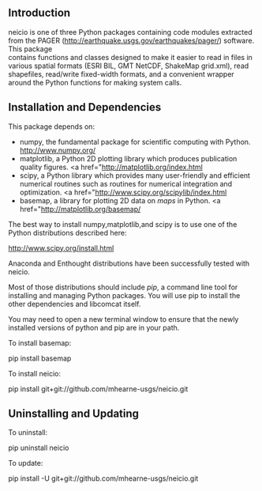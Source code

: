 Introduction
------------

neicio is one of three Python packages containing code modules extracted from the 
PAGER (http://earthquake.usgs.gov/earthquakes/pager/) software.  This package  
contains functions and classes designed to make it easier to read in files in various spatial formats
(ESRI BIL, GMT NetCDF, ShakeMap grid.xml), read shapefiles, read/write fixed-width formats, and a 
convenient wrapper around the Python functions for making system calls.  

Installation and Dependencies
-----------------------------

This package depends on:
 * numpy, the fundamental package for scientific computing with Python. <a href="http://www.numpy.org/">http://www.numpy.org/</a>  
 * matplotlib, a Python 2D plotting library which produces publication quality figures. <a href="<a href="http://matplotlib.org/index.html">http://matplotlib.org/index.html</a>
 * scipy, a Python library which provides many user-friendly and efficient numerical routines such as routines for numerical integration and optimization. <a href="<a href="http://www.scipy.org/scipylib/index.html">http://www.scipy.org/scipylib/index.html</a>
 * basemap, a library for plotting 2D data on <em>maps</em> in Python.  <a href="<a href="http://matplotlib.org/basemap/">http://matplotlib.org/basemap/</a>

The best way to install numpy,matplotlib,and scipy is to use one of the Python distributions described here:

<a href="http://www.scipy.org/install.html">http://www.scipy.org/install.html</a>

Anaconda and Enthought distributions have been successfully tested with neicio.

Most of those distributions should include <em>pip</em>, a command line tool for installing and 
managing Python packages.  You will use pip to install the other dependencies and libcomcat itself.  
 
You may need to open a new terminal window to ensure that the newly installed versions of python and pip
are in your path.

To install basemap:

pip install basemap

To install neicio:

pip install git+git://github.com/mhearne-usgs/neicio.git

Uninstalling and Updating
-------------------------

To uninstall:

pip uninstall neicio

To update:

pip install -U git+git://github.com/mhearne-usgs/neicio.git



